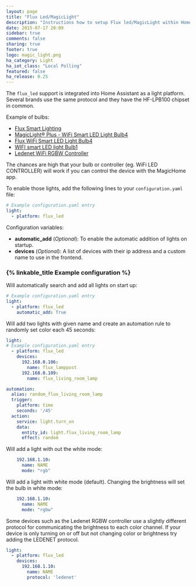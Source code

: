 ```yaml
---
layout: page
title: "Flux Led/MagicLight"
description: "Instructions how to setup Flux led/MagicLight within Home Assistant."
date: 2015-07-17 20:09
sidebar: true
comments: false
sharing: true
footer: true
logo: magic_light.png
ha_category: Light
ha_iot_class: "Local Polling"
featured: false
ha_release: 0.25
---
```


The `flux_led` support is integrated into Home Assistant as a light platform. Several brands use the same protocol and they have the HF-LPB100 chipset in common.

Example of bulbs:

- [Flux Smart Lighting](http://www.fluxsmartlighting.com/)
- [MagicLight® Plus - WiFi Smart LED Light Bulb4](https://www.amazon.com/gp/product/B00NOC93NG)
- [Flux WiFi Smart LED Light Bulb4](http://smile.amazon.com/Flux-WiFi-Smart-Light-Bulb/dp/B01A6GHHTE)
- [WIFI smart LED light Bulb1](http://smile.amazon.com/gp/product/B01CS1EZYK)
- [Ledenet WiFi RGBW Controller](https://www.amazon.com/gp/product/B01DY56N8U)

The chances are high that your bulb or controller (eg. WiFi LED CONTROLLER) will work if you can control the device with the MagicHome app.

To enable those lights, add the following lines to your `configuration.yaml` file:

```yaml
# Example configuration.yaml entry
light:
  - platform: flux_led
```

Configuration variables:

- **automatic_add** (*Optional*): To enable the automatic addition of lights on startup.
- **devices** (*Optional*): A list of devices with their ip address and a custom name to use in the frontend.


### {% linkable_title Example configuration %}

Will automatically search and add all lights on start up:

```yaml
# Example configuration.yaml entry
light:
  - platform: flux_led
    automatic_add: True
```

Will add two lights with given name and create an automation rule to randomly set color each 45 seconds:

```yaml
light:
# Example configuration.yaml entry
  - platform: flux_led
    devices:
      192.168.0.106:
        name: flux_lamppost
      192.168.0.109:
        name: flux_living_room_lamp

automation:
  alias: random_flux_living_room_lamp
  trigger:
    platform: time
    seconds: '/45'
  action:
    service: light.turn_on
    data:
      entity_id: light.flux_living_room_lamp
      effect: random
```

Will add a light with out the white mode:

```yaml
    192.168.1.10:
      name: NAME
      mode: "rgb"
```

Will add a light with white mode (default). Changing the brightness will set the bulb in white mode:

```yaml
    192.168.1.10:
      name: NAME
      mode: "rgbw"
```

Some devices such as the Ledenet RGBW controller use a slightly different protocol for communicating the brightness to each color channel. If your device is only turning on or off but not changing color or brightness try adding the LEDENET protocol.

```yaml
light:
  - platform: flux_led
    devices:
      192.168.1.10:
        name: NAME
        protocol: 'ledenet'
```

